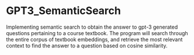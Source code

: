 # GPT3_SemanticSearch

Implementing semantic search to obtain the answer to gpt-3 generated questions pertaining to a course textbook. The program will search through the entire corpus of textbook embeddings, and retrieve the most relevant context to find the answer to a question based on cosine similarity. 
